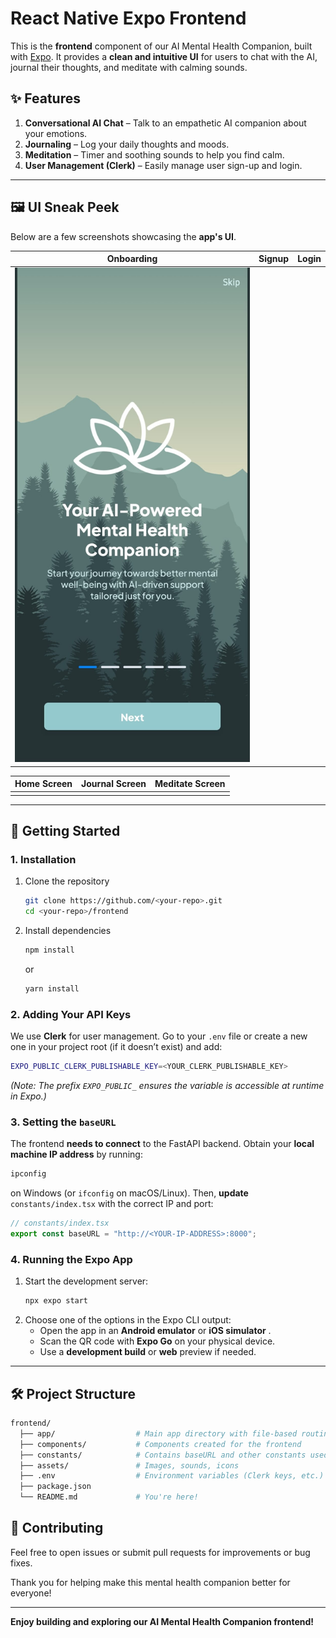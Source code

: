 # React Native Expo Frontend

This is the **frontend** component of our AI Mental Health Companion, built with [Expo](https://expo.dev). It provides a **clean and intuitive UI** for users to chat with the AI, journal their thoughts, and meditate with calming sounds.

## ✨ Features

1. **Conversational AI Chat** – Talk to an empathetic AI companion about your emotions.
2. **Journaling** – Log your daily thoughts and moods.
3. **Meditation** – Timer and soothing sounds to help you find calm.
4. **User Management (Clerk)** – Easily manage user sign-up and login.

---

## 🖼 UI Sneak Peek

Below are a few screenshots showcasing the **app's UI**.

| Onboarding | Signup | Login |
| ---------- | ------ | ----- |
| ![Onboarding](https://github.com/prajwalj27/brickhack-ai-mental-health-companion/blob/main/frontend/assets/images/UI/onboarding.jpg)     |        |       |

| Home Screen | Journal Screen | Meditate Screen |
| ----------- | -------------- | --------------- |
|             |                |                 |

---

## 🚀 Getting Started

### 1. Installation

1. Clone the repository

   ```bash
   git clone https://github.com/<your-repo>.git
   cd <your-repo>/frontend
   ```
2. Install dependencies

   ```bash
   npm install
   ```

   or

   ```bash
   yarn install
   ```

### 2. Adding Your API Keys

We use **Clerk** for user management. Go to your `.env` file or create a new one in your project root (if it doesn’t exist) and add:

```bash
EXPO_PUBLIC_CLERK_PUBLISHABLE_KEY=<YOUR_CLERK_PUBLISHABLE_KEY>
```

*(Note: The prefix `EXPO_PUBLIC_` ensures the variable is accessible at runtime in Expo.)*

### 3. Setting the `baseURL`

The frontend **needs to connect** to the FastAPI backend. Obtain your **local machine IP address** by running:

```bash
ipconfig
```

on Windows (or `ifconfig` on macOS/Linux). Then, **update** `constants/index.tsx` with the correct IP and port:

```ts
// constants/index.tsx
export const baseURL = "http://<YOUR-IP-ADDRESS>:8000";
```

### 4. Running the Expo App

1. Start the development server:
   ```bash
   npx expo start
   ```
2. Choose one of the options in the Expo CLI output:
   * Open the app in an **Android emulator** or  **iOS simulator** .
   * Scan the QR code with **Expo Go** on your physical device.
   * Use a **development build** or **web** preview if needed.

---

## 🛠 Project Structure

```bash
frontend/
  ├── app/                  # Main app directory with file-based routing
  ├── components/           # Components created for the frontend
  ├── constants/            # Contains baseURL and other constants used for development
  ├── assets/               # Images, sounds, icons
  ├── .env                  # Environment variables (Clerk keys, etc.)
  ├── package.json
  └── README.md             # You're here!
```

## 🙏 Contributing

Feel free to open issues or submit pull requests for improvements or bug fixes.

Thank you for helping make this mental health companion better for everyone!

---

**Enjoy building and exploring our AI Mental Health Companion frontend!**
